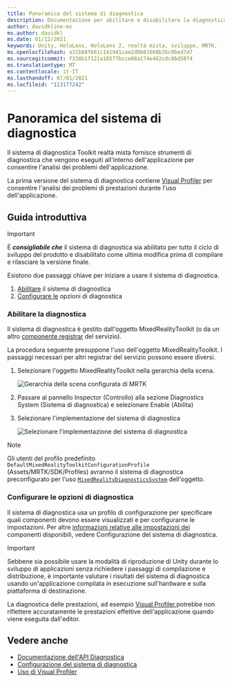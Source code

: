 ```yaml
---
title: Panoramica del sistema di diagnostica
description: Documentazione per abilitare e disabilitare la diagnostica in MRTK
author: davidkline-ms
ms.author: davidkl
ms.date: 01/12/2021
keywords: Unity, HoloLens, HoloLens 2, realtà mista, sviluppo, MRTK,
ms.openlocfilehash: a31b88f661c141941cae2d0b01668b26c0bed7d7
ms.sourcegitcommit: f338b1f121a10577bcce08a174e462cdc86d5874
ms.translationtype: MT
ms.contentlocale: it-IT
ms.lasthandoff: 07/01/2021
ms.locfileid: "113177242"
---
```

# <a name="diagnostics-system-overview"></a>Panoramica del sistema di diagnostica

Il sistema di diagnostica Toolkit realtà mista fornisce strumenti di diagnostica che vengono eseguiti all'interno dell'applicazione per consentire l'analisi dei problemi dell'applicazione.

La prima versione del sistema di diagnostica contiene [Visual Profiler](using-visual-profiler.md) per consentire l'analisi dei problemi di prestazioni durante l'uso dell'applicazione.

## <a name="getting-started"></a>Guida introduttiva

> [!IMPORTANT]
> È **_consigliabile che_** il sistema di diagnostica sia abilitato per tutto il ciclo di sviluppo del prodotto e disabilitato come ultima modifica prima di compilare e rilasciare la versione finale.

Esistono due passaggi chiave per iniziare a usare il sistema di diagnostica.

1. [Abilitare](#enable-diagnostics) il sistema di diagnostica
2. [Configurare le](#configure-diagnostic-options) opzioni di diagnostica

### <a name="enable-diagnostics"></a>Abilitare la diagnostica

Il sistema di diagnostica è gestito dall'oggetto MixedRealityToolkit (o da un altro [componente registrar](xref:Microsoft.MixedReality.Toolkit.IMixedRealityServiceRegistrar) del servizio).

La procedura seguente presuppone l'uso dell'oggetto MixedRealityToolkit. I passaggi necessari per altri registrar del servizio possono essere diversi.

1. Selezionare l'oggetto MixedRealityToolkit nella gerarchia della scena.

    ![Gerarchia della scena configurata di MRTK](../images/MRTK_ConfiguredHierarchy.png)

1. Passare al pannello Inspector (Controllo) alla sezione Diagnostics System (Sistema di diagnostica) e selezionare Enable (Abilita)
1. Selezionare l'implementazione del sistema di diagnostica

    ![Selezionare l'implementazione del sistema di diagnostica](../images/diagnostics/DiagnosticsSelectSystemType.png)

> [!NOTE]
> Gli utenti del profilo predefinito `DefaultMixedRealityToolkitConfigurationProfile` (Assets/MRTK/SDK/Profiles) avranno il sistema di diagnostica preconfigurato per l'uso [`MixedRealityDiagnosticsSystem`](xref:Microsoft.MixedReality.Toolkit.Diagnostics.MixedRealityDiagnosticsSystem) dell'oggetto.

### <a name="configure-diagnostic-options"></a>Configurare le opzioni di diagnostica

Il sistema di diagnostica usa un profilo di configurazione per specificare quali componenti devono essere visualizzati e per configurarne le impostazioni. Per altre [informazioni relative alle impostazioni dei](configuring-diagnostics.md) componenti disponibili, vedere Configurazione del sistema di diagnostica.

> [!IMPORTANT]
> Sebbene sia possibile usare la modalità di riproduzione di Unity durante lo sviluppo di applicazioni senza richiedere i passaggi di compilazione e distribuzione, è importante valutare i risultati del sistema di diagnostica usando un'applicazione compilata in esecuzione sull'hardware e sulla piattaforma di destinazione.
>
> La diagnostica delle prestazioni, ad esempio [Visual Profiler,](using-visual-profiler.md)potrebbe non riflettere accuratamente le prestazioni effettive dell'applicazione quando viene eseguita dall'editor.

## <a name="see-also"></a>Vedere anche

- [Documentazione dell'API Diagnostica](xref:Microsoft.MixedReality.Toolkit.Diagnostics)
- [Configurazione del sistema di diagnostica](configuring-diagnostics.md)
- [Uso di Visual Profiler](using-visual-profiler.md)
